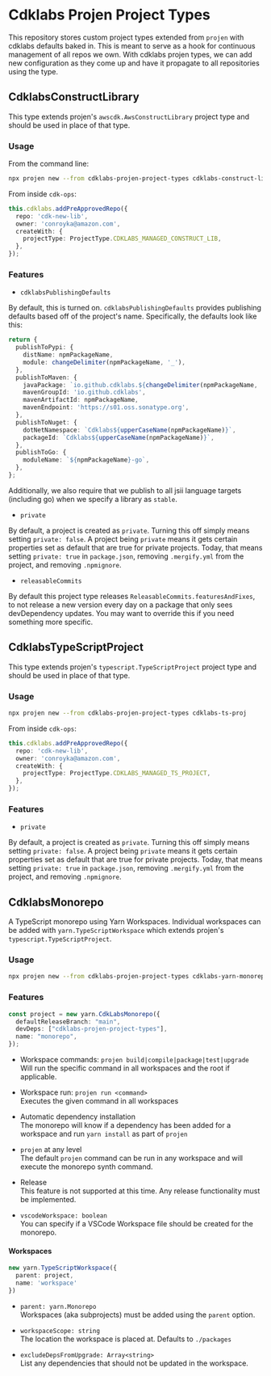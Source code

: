 # Cdklabs Projen Project Types

This repository stores custom project types extended from `projen` with cdklabs defaults
baked in. This is meant to serve as a hook for continuous management of all repos we own.
With cdklabs projen types, we can add new configuration as they come up and have it
propagate to all repositories using the type.

## CdklabsConstructLibrary

This type extends projen's `awscdk.AwsConstructLibrary` project type and should be used in place
of that type.

### Usage

From the command line:

```bash
npx projen new --from cdklabs-projen-project-types cdklabs-construct-lib
```

From inside `cdk-ops`:

```ts
this.cdklabs.addPreApprovedRepo({
  repo: 'cdk-new-lib',
  owner: 'conroyka@amazon.com',
  createWith: {
    projectType: ProjectType.CDKLABS_MANAGED_CONSTRUCT_LIB,
  },
});
```

### Features

- `cdklabsPublishingDefaults`

By default, this is turned on. `cdklabsPublishingDefaults` provides publishing defaults based off
of the project's name. Specifically, the defaults look like this:

```ts
return {
  publishToPypi: {
    distName: npmPackageName,
    module: changeDelimiter(npmPackageName, '_'),
  },
  publishToMaven: {
    javaPackage: `io.github.cdklabs.${changeDelimiter(npmPackageName, '.')}`,
    mavenGroupId: 'io.github.cdklabs',
    mavenArtifactId: npmPackageName,
    mavenEndpoint: 'https://s01.oss.sonatype.org',
  },
  publishToNuget: {
    dotNetNamespace: `Cdklabs${upperCaseName(npmPackageName)}`,
    packageId: `Cdklabs${upperCaseName(npmPackageName)}`,
  },
  publishToGo: {
    moduleName: `${npmPackageName}-go`,
  },
};
```

Additionally, we also require that we publish to all jsii language targets (including go) when
we specify a library as `stable`.

- `private`

By default, a project is created as `private`. Turning this off simply means setting `private: false`.
A project being `private` means it gets certain properties set as default that are true for private
projects. Today, that means setting `private: true` in `package.json`, removing `.mergify.yml` from
the project, and removing `.npmignore`.

- `releasableCommits`

By default this project type releases `ReleasableCommits.featuresAndFixes`, to not release a new
version every day on a package that only sees devDependency updates. You may want to override this
if you need something more specific.

## CdklabsTypeScriptProject

This type extends projen's `typescript.TypeScriptProject` project type and should be used in place
of that type.

### Usage

```bash
npx projen new --from cdklabs-projen-project-types cdklabs-ts-proj
```

From inside `cdk-ops`:

```ts
this.cdklabs.addPreApprovedRepo({
  repo: 'cdk-new-lib',
  owner: 'conroyka@amazon.com',
  createWith: {
    projectType: ProjectType.CDKLABS_MANAGED_TS_PROJECT,
  },
});
```

### Features

- `private`

By default, a project is created as `private`. Turning this off simply means setting `private: false`.
A project being `private` means it gets certain properties set as default that are true for private
projects. Today, that means setting `private: true` in `package.json`, removing `.mergify.yml` from
the project, and removing `.npmignore`.

## CdklabsMonorepo

A TypeScript monorepo using Yarn Workspaces.
Individual workspaces can be added with `yarn.TypeScriptWorkspace` which extends projen's `typescript.TypeScriptProject`.

### Usage

```bash
npx projen new --from cdklabs-projen-project-types cdklabs-yarn-monorepo
```

### Features

```ts
const project = new yarn.CdkLabsMonorepo({
  defaultReleaseBranch: "main",
  devDeps: ["cdklabs-projen-project-types"],
  name: "monorepo",
});
```

- Workspace commands: `projen build|compile|package|test|upgrade`\
Will run the specific command in all workspaces and the root if applicable.

- Workspace run: `projen run <command>`\
Executes the given command in all workspaces

- Automatic dependency installation\
The monorepo will know if a dependency has been added for a workspace and run `yarn install` as part of `projen`

- `projen` at any level\
The default `projen` command can be run in any workspace and will execute the monorepo synth command.

- Release\
This feature is not supported at this time.
Any release functionality must be implemented.

- `vscodeWorkspace: boolean`\
You can specify if a VSCode Workspace file should be created for the monorepo.

#### Workspaces

```ts
new yarn.TypeScriptWorkspace({
  parent: project,
  name: 'workspace'
})
```

- `parent: yarn.Monorepo`\
Workspaces (aka subprojects) must be added using the `parent` option.

- `workspaceScope: string`\
The location the workspace is placed at. Defaults to `./packages`

- `excludeDepsFromUpgrade: Array<string>`\
List any dependencies that should not be updated in the workspace.


